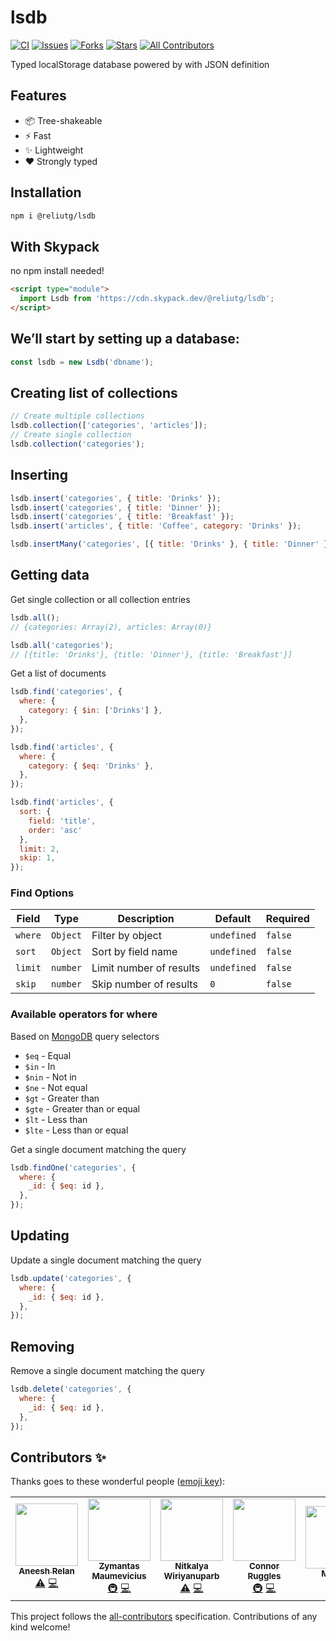 # lsdb

[![CI](https://github.com/roberthgnz/lsdb/actions/workflows/main.yml/badge.svg)](https://github.com/roberthgnz/lsdb/actions/workflows/main.yml)
[![Issues](https://img.shields.io/github/issues/roberthgnz/lsdb)](https://github.com/roberthgnz/lsdb/issues)
[![Forks](https://img.shields.io/github/forks/roberthgnz/lsdb)](https://github.com/roberthgnz/lsdb)
[![Stars](https://img.shields.io/github/stars/roberthgnz/lsdb)](https://github.com/roberthgnz/lsdb)
[![All Contributors](https://img.shields.io/badge/all_contributors-5-orange.svg)](#contributors-)

Typed localStorage database powered by  with JSON definition

## Features

- 📦 Tree-shakeable
- ⚡ Fast
- ✨ Lightweight
- ❤️ Strongly typed

## Installation

```bash
npm i @reliutg/lsdb
```

## With Skypack

no npm install needed!

```html
<script type="module">
  import Lsdb from 'https://cdn.skypack.dev/@reliutg/lsdb';
</script>
```

## We’ll start by setting up a database:

```js
const lsdb = new Lsdb('dbname');
```

## Creating list of collections

```js
// Create multiple collections
lsdb.collection(['categories', 'articles']);
// Create single collection
lsdb.collection('categories');
```

## Inserting

```js
lsdb.insert('categories', { title: 'Drinks' });
lsdb.insert('categories', { title: 'Dinner' });
lsdb.insert('categories', { title: 'Breakfast' });
lsdb.insert('articles', { title: 'Coffee', category: 'Drinks' });
```

```js
lsdb.insertMany('categories', [{ title: 'Drinks' }, { title: 'Dinner' }, { title: 'Breakfast' }]);
```

## Getting data

Get single collection or all collection entries

```js
lsdb.all();
// {categories: Array(2), articles: Array(0)}

lsdb.all('categories');
// [{title: 'Drinks'}, {title: 'Dinner'}, {title: 'Breakfast'}]
```

Get a list of documents

```js
lsdb.find('categories', {
  where: {
    category: { $in: ['Drinks'] },
  },
});

lsdb.find('articles', {
  where: {
    category: { $eq: 'Drinks' },
  },
});

lsdb.find('articles', {
  sort: {
    field: 'title',
    order: 'asc'
  },
  limit: 2,
  skip: 1,
});
```

### Find Options

| Field   | Type     | Description             | Default     | Required |
| ------- | -------- | ----------------------- | ----------- | -------- |
| `where` | `Object`   | Filter by object        | `undefined` | `false`  |
| `sort`  | `Object` | Sort by field name      | `undefined` | `false`  |
| `limit` | `number` | Limit number of results | `undefined` | `false`  |
| `skip`  | `number` | Skip number of results  | `0`         | `false`  |

### Available operators for where

Based on [MongoDB](https://docs.mongodb.com/manual/reference/operator/query/#query-selectors) query selectors

- `$eq` - Equal
- `$in` - In
- `$nin` - Not in
- `$ne` - Not equal
- `$gt` - Greater than
- `$gte` - Greater than or equal
- `$lt` - Less than
- `$lte` - Less than or equal

Get a single document matching the query

```js
lsdb.findOne('categories', {
  where: {
    _id: { $eq: id },
  },
});
```

## Updating

Update a single document matching the query

```js
lsdb.update('categories', {
  where: {
    _id: { $eq: id },
  },
});
```

## Removing

Remove a single document matching the query

```js
lsdb.delete('categories', {
  where: {
    _id: { $eq: id },
  },
});
```

## Contributors ✨

Thanks goes to these wonderful people ([emoji key](https://allcontributors.org/docs/en/emoji-key)):

<!-- ALL-CONTRIBUTORS-LIST:START - Do not remove or modify this section -->
<!-- prettier-ignore-start -->
<!-- markdownlint-disable -->
<table>
  <tr>
    <td align="center"><a href="https://github.com/aneeshrelan"><img src="https://avatars2.githubusercontent.com/u/17068083?v=4?s=100" width="100px;" alt=""/><br /><sub><b>Aneesh Relan</b></sub></a><br /><a href="https://github.com/roberthgnz/lsdb/commits?author=aneeshrelan" title="Tests">⚠️</a> <a href="https://github.com/roberthgnz/lsdb/commits?author=aneeshrelan" title="Code">💻</a></td>
    <td align="center"><a href="https://github.com/fr0stylo"><img src="https://avatars0.githubusercontent.com/u/13507123?v=4?s=100" width="100px;" alt=""/><br /><sub><b>Zymantas Maumevicius</b></sub></a><br /><a href="#infra-fr0stylo" title="Infrastructure (Hosting, Build-Tools, etc)">🚇</a> <a href="https://github.com/roberthgnz/lsdb/commits?author=fr0stylo" title="Code">💻</a></td>
    <td align="center"><a href="https://github.com/dekpient"><img src="https://avatars1.githubusercontent.com/u/717270?v=4?s=100" width="100px;" alt=""/><br /><sub><b>Nitkalya Wiriyanuparb</b></sub></a><br /><a href="https://github.com/roberthgnz/lsdb/commits?author=dekpient" title="Tests">⚠️</a> <a href="https://github.com/roberthgnz/lsdb/commits?author=dekpient" title="Code">💻</a></td>
    <td align="center"><a href="https://connorruggles.dev"><img src="https://avatars0.githubusercontent.com/u/14317362?v=4?s=100" width="100px;" alt=""/><br /><sub><b>Connor Ruggles</b></sub></a><br /><a href="#infra-rugglcon" title="Infrastructure (Hosting, Build-Tools, etc)">🚇</a> <a href="https://github.com/roberthgnz/lsdb/commits?author=rugglcon" title="Code">💻</a></td>
    <td align="center"><a href="https://smakss.github.io/"><img src="https://avatars0.githubusercontent.com/u/32557358?v=4?s=100" width="100px;" alt=""/><br /><sub><b>MAKSS</b></sub></a><br /><a href="https://github.com/roberthgnz/lsdb/commits?author=SMAKSS" title="Documentation">📖</a></td>
    <td align="center"><a href="http://bit.ly/vvscodeli"><img src="https://avatars.githubusercontent.com/u/6904368?v=4?s=100" width="100px;" alt=""/><br /><sub><b>Vasiliy Vanchuk</b></sub></a><br /><a href="https://github.com/roberthgnz/lsdb/commits?author=vvscode" title="Code">💻</a></td>
    <td align="center"><a href="https://www.linkedin.com/in/pablo-marcelo-bianco/"><img src="https://avatars.githubusercontent.com/u/358126?v=4?s=100" width="100px;" alt=""/><br /><sub><b>Pablo</b></sub></a><br /><a href="https://github.com/roberthgnz/lsdb/commits?author=marce1994" title="Code">💻</a></td>
  </tr>
</table>

<!-- markdownlint-restore -->
<!-- prettier-ignore-end -->

<!-- ALL-CONTRIBUTORS-LIST:END -->

This project follows the [all-contributors](https://github.com/all-contributors/all-contributors) specification. Contributions of any kind welcome!

